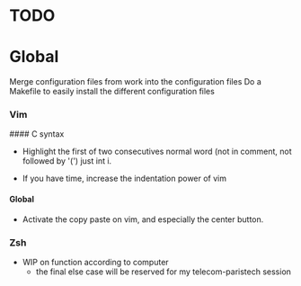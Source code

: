 TODO
======

# Global

Merge configuration files from work into the configuration files
Do a Makefile to easily install the different configuration files

### Vim

#### C syntax

* Highlight the first of two consecutives normal word (not in comment, not followed by '(') just int i.

* If you have time, increase the indentation power of vim

#### Global

* Activate the copy paste on vim, and especially the center button.

### Zsh

* WIP on function according to computer
    * the final else case will be reserved for my telecom-paristech session
